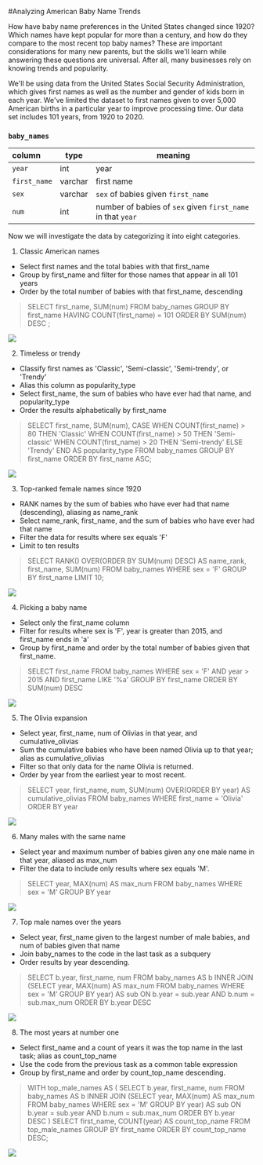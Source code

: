 #Analyzing American Baby Name Trends

How have baby name preferences in the United States changed since 1920? Which names have kept popular for more than a century, and how do they compare to the most recent top baby names? These are important considerations for many new parents, but the skills we'll learn while answering these questions are universal. After all, many businesses rely on knowing trends and popularity.

We'll be using data from the United States Social Security Administration, which gives first names as well as the number and gender of kids born in each year. We've limited the dataset to first names given to over 5,000 American births in a particular year to improve processing time. Our data set includes 101 years, from 1920 to 2020.

<h3 id="baby_names"><code>baby_names</code></h3>
<table>
<thead>
<tr>
<th style="text-align:left;">column</th>
<th>type</th>
<th>meaning</th>
</tr>
</thead>
<tbody>
<tr>
<td style="text-align:left;"><code>year</code></td>
<td>int</td>
<td>year</td>
</tr>
<tr>
<td style="text-align:left;"><code>first_name</code></td>
<td>varchar</td>
<td>first name</td>
</tr>
<tr>
<td style="text-align:left;"><code>sex</code></td>
<td>varchar</td>
<td><code>sex</code> of babies given <code>first_name</code></td>
</tr>
<tr>
<td style="text-align:left;"><code>num</code></td>
<td>int</td>
<td>number of babies of <code>sex</code> given <code>first_name</code> in that <code>year</code></td>
</tr>
</tbody>
</table>

Now we will investigate the data by categorizing it into eight categories.
1. Classic American names
- Select first names and the total babies with that first_name
- Group by first_name and filter for those names that appear in all 101 years
- Order by the total number of babies with that first_name, descending

> SELECT
    first_name,
    SUM(num)
FROM baby_names
GROUP BY first_name
HAVING COUNT(first_name) = 101
ORDER BY SUM(num) DESC ;

![](Imagesquerry/1.jpg)

2. Timeless or trendy
- Classify first names as 'Classic', 'Semi-classic', 'Semi-trendy', or 'Trendy'
- Alias this column as popularity_type
- Select first_name, the sum of babies who have ever had that name, and popularity_type
- Order the results alphabetically by first_name

> SELECT
    first_name,
    SUM(num),
    CASE WHEN COUNT(first_name) > 80 THEN 'Classic'
         WHEN COUNT(first_name) > 50 THEN 'Semi-classic'
         WHEN COUNT(first_name) > 20 THEN 'Semi-trendy'
         ELSE 'Trendy' END AS popularity_type
    FROM baby_names
    GROUP BY first_name
    ORDER BY first_name ASC;

![](Imagesquerry/2.jpg)

3. Top-ranked female names since 1920
-  RANK names by the sum of babies who have ever had that name (descending), aliasing as name_rank
- Select name_rank, first_name, and the sum of babies who have ever had that name
- Filter the data for results where sex equals 'F'
- Limit to ten results

> SELECT
    RANK() OVER(ORDER BY SUM(num) DESC) AS name_rank,
    first_name,
    SUM(num)
FROM baby_names
WHERE sex = 'F'
GROUP BY first_name
LIMIT 10;

![](Imagesquerry/3.jpg)

4. Picking a baby name
- Select only the first_name column
- Filter for results where sex is 'F', year is greater than 2015, and first_name ends in 'a'
- Group by first_name and order by the total number of babies given that first_name.

> SELECT first_name
FROM baby_names
WHERE sex = 'F' AND year > 2015 AND first_name LIKE '%a'
GROUP BY first_name
ORDER BY SUM(num) DESC

![](Imagesquerry/4.jpg)

5. The Olivia expansion
- Select year, first_name, num of Olivias in that year, and cumulative_olivias
- Sum the cumulative babies who have been named Olivia up to that year; alias as cumulative_olivias
- Filter so that only data for the name Olivia is returned.
- Order by year from the earliest year to most recent.

> SELECT
    year,
    first_name,
    num,
    SUM(num) OVER(ORDER BY year) AS cumulative_olivias
FROM baby_names
WHERE first_name = 'Olivia'
ORDER BY year

![](Imagesquerry/5.jpg)

6. Many males with the same name
-  Select year and maximum number of babies given any one male name in that year, aliased as max_num
- Filter the data to include only results where sex equals 'M'.

> SELECT
    year,
    MAX(num) AS max_num
FROM baby_names
WHERE sex = 'M'
GROUP BY year

![](Imagesquerry/6.jpg)

7. Top male names over the years
- Select year, first_name given to the largest number of male babies, and num of babies given that name
- Join baby_names to the code in the last task as a subquery
- Order results by year descending.
> SELECT 
    b.year,
    first_name,
    num
FROM baby_names AS b
INNER JOIN (SELECT
                year,
                MAX(num) AS max_num
                FROM baby_names
                WHERE sex = 'M'
                GROUP BY year) AS sub 
ON b.year = sub.year AND b.num = sub.max_num
ORDER BY b.year DESC

![](Imagesquerry/7.jpg)

8. The most years at number one
- Select first_name and a count of years it was the top name in the last task; alias as count_top_name
- Use the code from the previous task as a common table expression
- Group by first_name and order by count_top_name descending.
> WITH top_male_names AS (
    SELECT 
    b.year,
    first_name,
    num
FROM baby_names AS b
INNER JOIN (SELECT
                year,
                MAX(num) AS max_num
                FROM baby_names
                WHERE sex = 'M'
                GROUP BY year) AS sub 
ON b.year = sub.year AND b.num = sub.max_num
ORDER BY b.year DESC
)
SELECT
    first_name,
    COUNT(year) AS count_top_name
FROM top_male_names
GROUP BY first_name
ORDER BY count_top_name DESC;

![](Imagesquerry/8.jpg)
